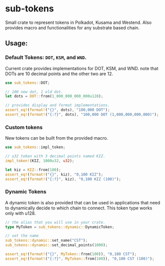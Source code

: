 # sub-tokens

Small crate to represent tokens in Polkadot, Kusama and Westend. Also provides macro and
functionalities for any substrate based chain.

## Usage:

### Default Tokens: `DOT`, `KSM`, and `WND`.
Current crate provides implementations for DOT, KSM, and WND. note that DOTs are 10 decimal
points and the other two are 12.

```rust
use sub_tokens::DOT;

// 100 new dot, 1 old dot.
let dots = DOT::from(1_000_000_000_000u128);

// provides display and format implementations.
assert_eq!(format!("{}", dots), "100,000 DOT");
assert_eq!(format!("{:?}", dots), "100,000 DOT (1,000,000,000,000)");
```

### Custom tokens

New tokens can be built from the provided macro.

```rust
use sub_tokens::impl_token;

// u32 token with 3 decimal points named KIZ.
impl_token!(KIZ, 1000u32, u32);

let kiz = KIZ::from(100);
assert_eq!(format!("{}", kiz), "0,100 KIZ");
assert_eq!(format!("{:?}", kiz), "0,100 KIZ (100)");
```

### Dynamic Tokens

A dynamic token is also provided that can be used in applications that need to dynamically
decide to which chain to connect. This token type works only with u128.

```rust
// the alias that you will use in your crate.
type MyToken = sub_tokens::dynamic::DynamicToken;

// set the name
sub_tokens::dynamic::set_name("CST");
sub_tokens::dynamic::set_decimal_points(1000);

assert_eq!(format!("{}", MyToken::from(100)), "0,100 CST");
assert_eq!(format!("{:?}", MyToken::from(100)), "0,100 CST (100)");
```
